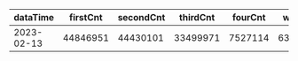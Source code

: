 |dataTime|firstCnt|secondCnt|thirdCnt|fourCnt|winCnt|vrate|wrate|
|-|-|-|-|-|-|-|-|
|2023-02-13|44846951|44430101|33499971|7527114|6312572|0%|0%|